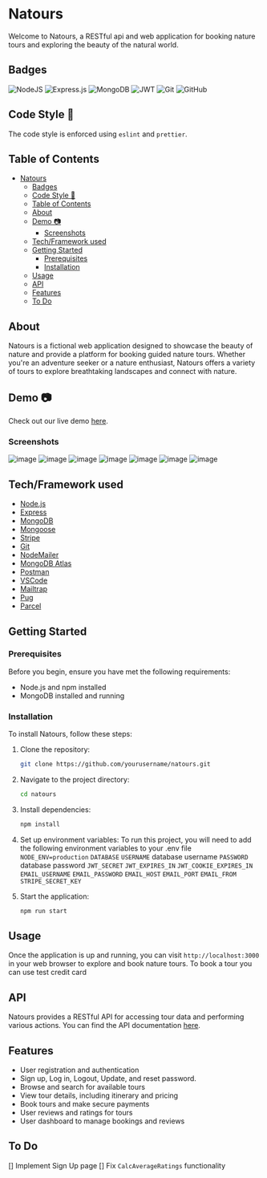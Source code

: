 # Natours

Welcome to Natours, a RESTful api and web application for booking nature tours and exploring the beauty of the natural world.

## Badges

![NodeJS](https://img.shields.io/badge/node.js-6DA55F?style=for-the-badge&logo=node.js&logoColor=white)
![Express.js](https://img.shields.io/badge/express.js-%23404d59.svg?style=for-the-badge&logo=express&logoColor=%2361DAFB)
![MongoDB](https://img.shields.io/badge/MongoDB-%234ea94b.svg?style=for-the-badge&logo=mongodb&logoColor=white)
![JWT](https://img.shields.io/badge/JWT-black?style=for-the-badge&logo=JSON%20web%20tokens)
![Git](https://img.shields.io/badge/git-%23F05033.svg?style=for-the-badge&logo=git&logoColor=white)
![GitHub](https://img.shields.io/badge/github-%23121011.svg?style=for-the-badge&logo=github&logoColor=white)


## Code Style 📜

The code style is enforced using `eslint` and `prettier`.

## Table of Contents

- [Natours](#natours)
  - [Badges](#badges)
  - [Code Style 📜](#code-style-)
  - [Table of Contents](#table-of-contents)
  - [About](#about)
  - [Demo 📷](#demo-)
    - [Screenshots](#screenshots)
  - [Tech/Framework used](#techframework-used)
  - [Getting Started](#getting-started)
    - [Prerequisites](#prerequisites)
    - [Installation](#installation)
  - [Usage](#usage)
  - [API](#api)
  - [Features](#features)
  - [To Do](#to-do)

## About

Natours is a fictional web application designed to showcase the beauty of nature and provide a platform for booking guided nature tours. Whether you're an adventure seeker or a nature enthusiast, Natours offers a variety of tours to explore breathtaking landscapes and connect with nature.

## Demo 📷

Check out our live demo [here](https://natours-zaher.up.railway.app/).

### Screenshots
![image](https://github.com/mohammedzaher/Natours/assets/66143194/088dbed4-0946-49ec-a36b-a3c61c6e4acc)
![image](https://github.com/mohammedzaher/Natours/assets/66143194/269af891-1be8-4cdd-b67d-f5809fb77d53)
![image](https://github.com/mohammedzaher/Natours/assets/66143194/647e1fba-4085-419f-9a82-246d9da08b69)
![image](https://github.com/mohammedzaher/Natours/assets/66143194/6eeb34f7-e4f5-4ccf-acc5-bbf6de0e8b8b)
![image](https://github.com/mohammedzaher/Natours/assets/66143194/a6274c44-fcf4-4ba6-be8a-04bcb88d249d)
![image](https://github.com/mohammedzaher/Natours/assets/66143194/a2859c8d-30b6-4287-9659-33bd879294af)
![image](https://github.com/mohammedzaher/Natours/assets/66143194/12ff769e-6843-4418-ad7a-c4ad8bef411b)



<!-- ![Natours Screenshot](screenshot.png) -->

## Tech/Framework used

- [Node.js](https://nodejs.org/en/)
- [Express](https://expressjs.com/)
- [MongoDB](https://www.mongodb.com/)
- [Mongoose](https://mongoosejs.com/)
- [Stripe](https://stripe.com/)
- [Git](https://git-scm.com/)
- [NodeMailer](https://nodemailer.com/about/)
- [MongoDB Atlas](https://www.mongodb.com/cloud/atlas)
- [Postman](https://www.postman.com/)
- [VSCode](https://code.visualstudio.com/)
- [Mailtrap](https://mailtrap.io/)
- [Pug](https://pugjs.org/)
- [Parcel](https://parceljs.org)

## Getting Started

### Prerequisites

Before you begin, ensure you have met the following requirements:

- Node.js and npm installed
- MongoDB installed and running

### Installation

To install Natours, follow these steps:

1. Clone the repository:

   ```bash
   git clone https://github.com/yourusername/natours.git
   ```

2. Navigate to the project directory:
   ```bash
   cd natours
   ```

3. Install dependencies:

   ```bash
   npm install
   ```

4. Set up environment variables:
   To run this project, you will need to add the following environment variables to your .env file
   `NODE_ENV=production`
   `DATABASE`
   `USERNAME` database username
   `PASSWORD` database password
   `JWT_SECRET`
   `JWT_EXPIRES_IN`
   `JWT_COOKIE_EXPIRES_IN`
   `EMAIL_USERNAME`
   `EMAIL_PASSWORD`
   `EMAIL_HOST`
   `EMAIL_PORT`
   `EMAIL_FROM`
   `STRIPE_SECRET_KEY`

5. Start the application:
   ```bash
   npm run start
   ```

## Usage

Once the application is up and running, you can visit `http://localhost:3000` in your web browser to explore and book nature tours.
To book a tour you can use test credit card

## API

Natours provides a RESTful API for accessing tour data and performing various actions. You can find the API documentation [here](https://documenter.getpostman.com/view/29054272/2s9YC4VYjd).

## Features

- User registration and authentication
- Sign up, Log in, Logout, Update, and reset password.
- Browse and search for available tours
- View tour details, including itinerary and pricing
- Book tours and make secure payments
- User reviews and ratings for tours
- User dashboard to manage bookings and reviews

## To Do
[] Implement Sign Up page
[] Fix `CalcAverageRatings` functionality
